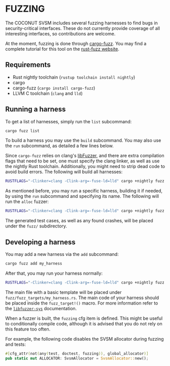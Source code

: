 FUZZING
=======

The COCONUT SVSM includes several fuzzing harnesses to find bugs in
security-critical interfaces. These do not currently provide coverage
of all interesting interfaces, so contributions are welcome.

At the moment, fuzzing is done through
[cargo-fuzz](https://github.com/rust-fuzz/cargo-fuzz). You may find a
complete tutorial for this tool on the
[rust-fuzz website](https://rust-fuzz.github.io/book/cargo-fuzz.html).

Requirements
------------

* Rust nightly toolchain (`rustup toolchain install nightly`)
* cargo
* cargo-fuzz (`cargo install cargo-fuzz`)
* LLVM C toolchain (`clang` and `lld`)

Running a harness
-----------------

To get a list of harnesses, simply run the `list` subcommand:

```bash
cargo fuzz list
```

To build a harness you may use the `build` subcommand. You may also use
the `run` subcommand, as detailed a few lines below.

Since `cargo-fuzz` relies on clang's [libFuzzer](https://llvm.org/docs/LibFuzzer.html),
and there are extra compilation flags that need to be set, one must
specify the clang linker, as well as use the nightly Rust toolchain.
Additionally, you might need to strip dead code to avoid build errors.
The following will build all harnesses:

```bash
RUSTFLAGS="-Clinker=clang -Clink-arg=-fuse-ld=lld" cargo +nightly fuzz build --strip-dead-code
```

As mentioned before, you may run a specific harness, building it if
needed, by using the `run` subcommand and specifying its name. The
following will run the `alloc` fuzzer:


```bash
RUSTFLAGS="-Clinker=clang -Clink-arg=-fuse-ld=lld" cargo +nightly fuzz run alloc --strip-dead-code
```

The generated test cases, as well as any found crashes, will be placed
under the `fuzz/` subdirectory.

Developing a harness
--------------------

You may add a new harness via the `add` subcommand:

```bash
cargo fuzz add my_harness
```

After that, you may run your harness normally:

```bash
RUSTFLAGS="-Clinker=clang -Clink-arg=-fuse-ld=lld" cargo +nightly fuzz run my_harness --strip-dead-code
```

The main file with a basic template will be placed under
`fuzz/fuzz_targets/my_harness.rs`. The main code of your harness should
be placed inside the `fuzz_target!()` macro. For more information refer
to the [`libfuzzer-sys`](https://docs.rs/libfuzzer-sys/0.4.7/libfuzzer_sys/macro.fuzz_target.html)
documentation.

When a fuzzer is built, the `fuzzing` cfg item is defined. This might be
useful to conditionally compile code, although it is advised that you
do not rely on this feature too often.

For example, the following code disables the SVSM allocator during
fuzzing and tests:

```rust
#[cfg_attr(not(any(test, doctest, fuzzing)), global_allocator)]
pub static mut ALLOCATOR: SvsmAllocator = SvsmAllocator::new();
```

